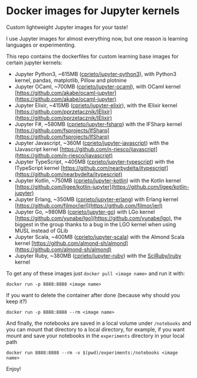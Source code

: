 # Docker images for Jupyter kernels

Custom lightweight Jupyter images for your taste!

I use Jupyter images for almost everything now, but one reason is learning languages or experimenting.

This repo contains the dockerfiles for custom learning base images for certain jupyter kernels:

 * Jupyter Python3, ~615MB ([cprieto/jupyter-python3](https://hub.docker.com/r/cprieto/jupyter-python3/)), with Python3 kernel, pandas, matplotlib, Pillow and plotnine
 * Jupyter OCaml, ~700MB ([cprieto/jupyter-ocaml](https://hub.docker.com/r/cprieto/jupyter-ocaml/)), with OCaml kernel [https://github.com/akabe/ocaml-jupyter](https://github.com/akabe/ocaml-jupyter) 
 * Jupyter Elixir, ~415MB ([cprieto/jupyter-elixir](https://hub.docker.com/r/cprieto/jupyter-elixir/)), with the IElixir kernel [https://github.com/pprzetacznik/IElixir](https://github.com/pprzetacznik/IElixir)
 * Jupyter F#, ~580MB ([cprieto/jupyter-fsharp](https://hub.docker.com/r/cprieto/jupyter-fsharp/)) with the IFSharp kernel [https://github.com/fsprojects/IfSharp](https://github.com/fsprojects/IfSharp)
 * Jupyter Javascript, ~360M ([cprieto/jupyter-javascript](https://hub.docker.com/r/cprieto/jupyter-javascript)) with the IJavascript kernel [https://github.com/n-riesco/ijavascript](https://github.com/n-riesco/ijavascript)
 * Jupyter TypeScript, ~405MB ([cprieto/jupyter-typescript](https://hub.docker.com/r/cprieto/jupyter-typescript)) with the ITypeScript kernel [https://github.com/nearbydelta/itypescript](https://github.com/nearbydelta/itypescript)
 * Jupyter Kotlin, ~750MB ([cprieto/jupyter-kotlin](https://hub.docker.com/r/cprieto/jupyter-kotlin)) with the Kotlin kernel [https://github.com/ligee/kotlin-jupyter](https://github.com/ligee/kotlin-jupyter)
 * Jupyter Erlang, ~350MB ([cprieto/jupyter-erlang](https://hub.docker.com/r/cprieto/jupyter-erlang)) with Erlang kernel [https://github.com/filmor/ierl](https://github.com/filmor/ierl)
 * Jupyter Go, ~980MB ([cprieto/jupyter-go](https://hub.docker.com/r/cprieto/jupyter-go)) with LGo kernel [https://github.com/yunabe/lgo](https://github.com/yunabe/lgo), the biggest in the group thanks to a bug in the LGO kernel when using MUSL instead of GLib
 * Jupyter Scala, ~400MB ([cprieto/jupyter-scala](https://hub.docker.com/r/cprieto/jupyter-scala)) with the Almond Scala kernel [https://github.com/almond-sh/almond](https://github.com/almond-sh/almond)
 * Jupyter Ruby, ~380MB ([cprieto/jupyter-ruby](https://hub.docker.com/r/cprieto/jupyter-ruby)) with the [SciRuby/iruby](https://github.com/SciRuby/iruby) kernel

To get any of these images just `docker pull <image name>` and run it with:

`docker run -p 8888:8888 <image name>`

If you want to delete the container after done (because why should you keep it?)

`docker run -p 8888:8888 --rm <image name>`

And finally, the notebooks are saved in a local volume under `/notebooks` and you can mount that directory to a local directory, for example, if you want mount and save your notebooks in the `experiments` directory in your local path

`docker run 8888:8888 --rm -v $(pwd)/experiments:/notebooks <image name>`

Enjoy!

